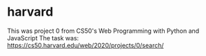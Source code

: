 # harvard
This was project 0 from CS50's Web Programming with Python and JavaScript
The task was:
https://cs50.harvard.edu/web/2020/projects/0/search/
